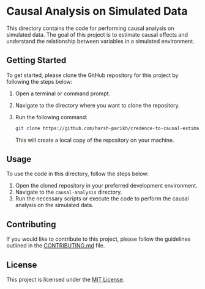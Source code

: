 # Causal Analysis on Simulated Data

This directory contains the code for performing causal analysis on simulated data. The goal of this project is to estimate causal effects and understand the relationship between variables in a simulated environment.

## Getting Started

To get started, please clone the GitHub repository for this project by following the steps below:

1. Open a terminal or command prompt.
2. Navigate to the directory where you want to clone the repository.
3. Run the following command:

    ```bash
    git clone https://github.com/harsh-parikh/credence-to-causal-estimation.git
    ```

    This will create a local copy of the repository on your machine.

## Usage

To use the code in this directory, follow the steps below:

1. Open the cloned repository in your preferred development environment.
2. Navigate to the `causal-analysis` directory.
3. Run the necessary scripts or execute the code to perform the causal analysis on the simulated data.

## Contributing

If you would like to contribute to this project, please follow the guidelines outlined in the [CONTRIBUTING.md](https://github.com/harsh-parikh/credence-to-causal-estimation/blob/main/CONTRIBUTING.md) file.

## License

This project is licensed under the [MIT License](https://github.com/harsh-parikh/credence-to-causal-estimation/blob/main/LICENSE).
